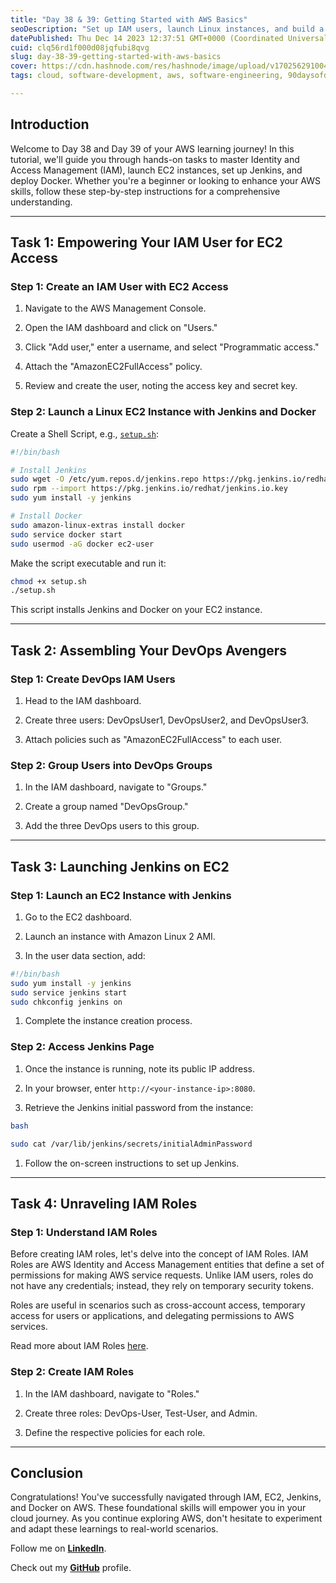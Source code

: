 ```yaml
---
title: "Day 38 & 39: Getting Started with AWS Basics"
seoDescription: "Set up IAM users, launch Linux instances, and build a DevOps Avengers team. Strengthen your foundation for DevOps success."
datePublished: Thu Dec 14 2023 12:37:51 GMT+0000 (Coordinated Universal Time)
cuid: clq56rd1f000d08jqfubi8qvg
slug: day-38-39-getting-started-with-aws-basics
cover: https://cdn.hashnode.com/res/hashnode/image/upload/v1702562910041/e8ad76ef-8560-4610-bdf1-759c7b24acb8.png
tags: cloud, software-development, aws, software-engineering, 90daysofdevops

---
```


## Introduction

Welcome to Day 38 and Day 39 of your AWS learning journey! In this tutorial, we'll guide you through hands-on tasks to master Identity and Access Management (IAM), launch EC2 instances, set up Jenkins, and deploy Docker. Whether you're a beginner or looking to enhance your AWS skills, follow these step-by-step instructions for a comprehensive understanding.

---

## Task 1: Empowering Your IAM User for EC2 Access

### Step 1: Create an IAM User with EC2 Access

1. Navigate to the AWS Management Console.
    
2. Open the IAM dashboard and click on "Users."
    
3. Click "Add user," enter a username, and select "Programmatic access."
    
4. Attach the "AmazonEC2FullAccess" policy.
    
5. Review and create the user, noting the access key and secret key.
    

### Step 2: Launch a Linux EC2 Instance with Jenkins and Docker

Create a Shell Script, e.g., [`setup.sh`](https://docs.aws.amazon.com/IAM/latest/UserGuide/id_roles.html):

```bash
#!/bin/bash

# Install Jenkins
sudo wget -O /etc/yum.repos.d/jenkins.repo https://pkg.jenkins.io/redhat/jenkins.repo
sudo rpm --import https://pkg.jenkins.io/redhat/jenkins.io.key
sudo yum install -y jenkins

# Install Docker
sudo amazon-linux-extras install docker
sudo service docker start
sudo usermod -aG docker ec2-user
```

Make the script executable and run it:

```bash
chmod +x setup.sh
./setup.sh
```

This script installs Jenkins and Docker on your EC2 instance.

---

## Task 2: Assembling Your DevOps Avengers

### Step 1: Create DevOps IAM Users

1. Head to the IAM dashboard.
    
2. Create three users: DevOpsUser1, DevOpsUser2, and DevOpsUser3.
    
3. Attach policies such as "AmazonEC2FullAccess" to each user.
    

### Step 2: Group Users into DevOps Groups

1. In the IAM dashboard, navigate to "Groups."
    
2. Create a group named "DevOpsGroup."
    
3. Add the three DevOps users to this group.
    

---

## Task 3: Launching Jenkins on EC2

### Step 1: Launch an EC2 Instance with Jenkins

1. Go to the EC2 dashboard.
    
2. Launch an instance with Amazon Linux 2 AMI.
    
3. In the user data section, add:
    

```bash
#!/bin/bash
sudo yum install -y jenkins
sudo service jenkins start
sudo chkconfig jenkins on
```

1. Complete the instance creation process.
    

### Step 2: Access Jenkins Page

1. Once the instance is running, note its public IP address.
    
2. In your browser, enter `http://<your-instance-ip>:8080`.
    
3. Retrieve the Jenkins initial password from the instance:
    

```bash
bash
```

```bash
sudo cat /var/lib/jenkins/secrets/initialAdminPassword
```

1. Follow the on-screen instructions to set up Jenkins.
    

---

## Task 4: Unraveling IAM Roles

### Step 1: Understand IAM Roles

Before creating IAM roles, let's delve into the concept of IAM Roles. IAM Roles are AWS Identity and Access Management entities that define a set of permissions for making AWS service requests. Unlike IAM users, roles do not have any credentials; instead, they rely on temporary security tokens.

Roles are useful in scenarios such as cross-account access, temporary access for users or applications, and delegating permissions to AWS services.

Read more about IAM Roles [here](https://docs.aws.amazon.com/IAM/latest/UserGuide/id_roles.html).

### Step 2: Create IAM Roles

1. In the IAM dashboard, navigate to "Roles."
    
2. Create three roles: DevOps-User, Test-User, and Admin.
    
3. Define the respective policies for each role.
    

---

## Conclusion

Congratulations! You've successfully navigated through IAM, EC2, Jenkins, and Docker on AWS. These foundational skills will empower you in your cloud journey. As you continue exploring AWS, don't hesitate to experiment and adapt these learnings to real-world scenarios.

Follow me on [**LinkedIn**](https://www.linkedin.com/in/arjunmenon-devops/).

Check out my [**GitHub**](https://github.com/ArjunMnn) profile.